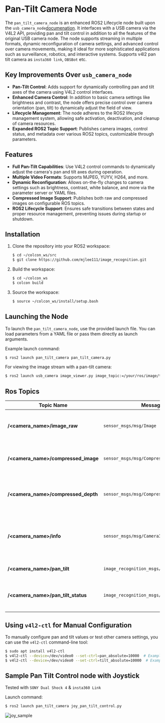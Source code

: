 # Pan-Tilt Camera Node

The `pan_tilt_camera_node` is an enhanced ROS2 Lifecycle node built upon the `usb_camera_node`[documenation](../../usb_camera/README.md). It interfaces with a USB camera via the V4L2 API, providing pan and tilt control in addition to all the features of the original USB camera node. The node supports streaming in multiple formats, dynamic reconfiguration of camera settings, and advanced control over camera movements, making it ideal for more sophisticated applications such as surveillance, robotics, and interactive systems. Supports v4l2 pan tilt camera as `insta360 link`, `OBSBot` etc.

## Key Improvements Over `usb_camera_node`

- **Pan-Tilt Control**: Adds support for dynamically controlling pan and tilt axes of the camera using V4L2 control interfaces.
- **Enhanced Camera Control**: In addition to basic camera settings like brightness and contrast, the node offers precise control over camera orientation (pan, tilt) to dynamically adjust the field of view.
- **Lifecycle Management**: The node adheres to the ROS2 lifecycle management system, allowing safe activation, deactivation, and cleanup of camera resources.
- **Expanded ROS2 Topic Support**: Publishes camera images, control status, and metadata over various ROS2 topics, customizable through parameters.

## Features

- **Full Pan-Tilt Capabilities**: Use V4L2 control commands to dynamically adjust the camera's pan and tilt axes during operation.
- **Multiple Video Formats**: Supports MJPEG, YUYV, H264, and more.
- **Dynamic Reconfiguration**: Allows on-the-fly changes to camera settings such as brightness, contrast, white balance, and more via the parameter server or YAML files.
- **Compressed Image Support**: Publishes both raw and compressed images on configurable ROS topics.
- **ROS2 Lifecycle Support**: Ensures safe transitions between states and proper resource management, preventing issues during startup or shutdown.

## Installation

1. Clone the repository into your ROS2 workspace:
   ```bash
   $ cd ~/colcon_ws/src
   $ git clone https://github.com/mjlee111/image_recognition.git
   ```

2. Build the workspace:
   ```bash
   $ cd ~/colcon_ws
   $ colcon build
   ```

3. Source the workspace:
   ```bash
   $ source ~/colcon_ws/install/setup.bash
   ```

## Launching the Node

To launch the `pan_tilt_camera_node`, use the provided launch file. You can load parameters from a YAML file or pass them directly as launch arguments.

Example launch command:
```bash
$ ros2 launch pan_tilt_camera pan_tilt_camera.py
```

For viewing the image stream with a pan-tilt camera:
```bash
$ ros2 launch usb_camera image_viewer.py image_topic:=/your/ros/image/topic
```

## Ros Topics
| Topic Name                        | Message Type                            | Role                                         |
|-----------------------------------|----------------------------------------|----------------------------------------------|
| **/<camera_name>/image_raw**          | `sensor_msgs/msg/Image`                 | Transmits real-time image data from the camera |
| **/<camera_name>/compressed_image**   | `sensor_msgs/msg/CompressedImage`        | Transmits compressed image data in JPEG format |
| **/<camera_name>/compressed_depth**   | `sensor_msgs/msg/CompressedImage`        | Transmits compressed depth image data in PNG format |
| **/<camera_name>/info**               | `sensor_msgs/msg/CameraInfo`             | Provides camera information (matrix, distortion coefficients, etc.) |
| **/<camera_name>/pan_tilt**           | `image_recognition_msgs/msg/PanTiltMsgs` | Receives pan and tilt commands               |
| **/<camera_name>/pan_tilt_status**    | `image_recognition_msgs/msg/PanTiltStatusMsgs` | Provides current pan and tilt status information |

## Using `v4l2-ctl` for Manual Configuration
To manually configure pan and tilt values or test other camera settings, you can use the `v4l2-ctl` command-line tool:

```bash
$ sudo apt install v4l2-ctl
$ v4l2-ctl --device=/dev/video0 --set-ctrl=pan_absolute=10000  # Example: Set pan to 10000
$ v4l2-ctl --device=/dev/video0 --set-ctrl=tilt_absolute=10000  # Example: Set tilt to 10000
```

## Sample Pan Tilt Control node with Joystick
Tested with `SONY Dual Shock 4` & `insta360 Link`

Launch command:
```bash
$ ros2 launch pan_tilt_camera joy_pan_tilt_control.py
```

![joy_sample](../../docs/image_projection/pan_tilt_joy_sample.gif)

